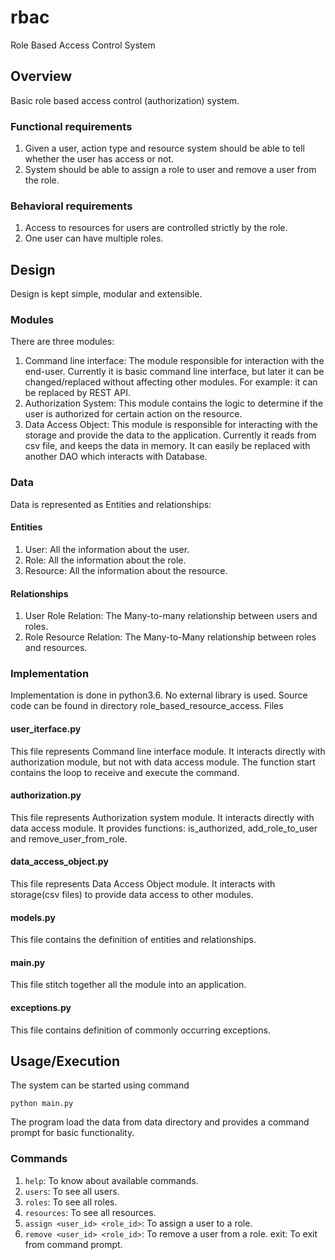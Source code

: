 # rbac
Role Based Access Control System

## Overview
Basic role based access control (authorization) system.

### Functional requirements
1. Given a user, action type and resource system should be able to tell whether the user has access or not.
2. System should be able to assign a role to user and remove a user from the role.

### Behavioral requirements
1. Access to resources for users are controlled strictly by the role.
2. One user can have multiple roles.

## Design
Design is kept simple, modular and extensible.

### Modules
There are three modules:
1. Command line interface: The module responsible for interaction with the end-user. Currently it is basic command line interface, but later it can be changed/replaced without affecting other modules. For example: it can be replaced by REST API.
2. Authorization System: This module contains the logic to determine if the user is authorized for certain action on the resource.
3. Data Access Object: This module is responsible for interacting with the storage and provide the data to the application. Currently it reads from csv file, and keeps the data in memory. It can easily be replaced with another DAO which interacts with Database.

### Data
Data is represented as Entities and relationships:

#### Entities
1. User: All the information about the user.
2. Role: All the information about the role.
3. Resource: All the information about the resource.

#### Relationships
1. User Role Relation: The Many-to-many relationship between users and roles.
2. Role Resource Relation: The Many-to-Many relationship between roles and resources.

### Implementation
Implementation is done in python3.6. No external library is used. Source code can be found in directory role_based_resource_access. 
Files

#### user_iterface.py
This file represents Command line interface module. It interacts directly with authorization module, but not with data access module.
The function start contains the loop to receive and execute the command.

#### authorization.py
This file represents Authorization system module. It interacts directly with data access module.
It provides functions: is_authorized, add_role_to_user and remove_user_from_role.

#### data_access_object.py
This file represents Data Access Object module. It interacts with storage(csv files) to provide data access to other modules.

#### models.py
This file contains the definition of entities and relationships.

#### main.py
This file stitch together all the module into an application.

#### exceptions.py
This file contains definition of commonly occurring exceptions.

## Usage/Execution
The system can be started using command
```
python main.py
```
The program load the data from data directory and provides a command prompt for basic functionality.
### Commands
1. `help`: To know about available commands.
2. `users`: To see all users.
3. `roles`: To see all roles.
4. `resources`: To see all resources.
5. `assign <user_id> <role_id>`: To assign a user to a role.
6. `remove <user_id> <role_id>`: To remove a user from a role.
exit: To exit from command prompt.
